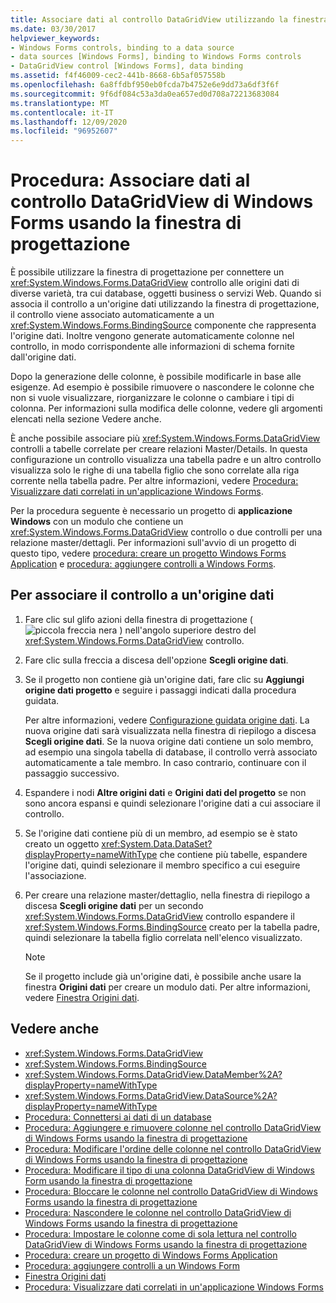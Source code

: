 ```yaml
---
title: Associare dati al controllo DataGridView utilizzando la finestra di progettazione
ms.date: 03/30/2017
helpviewer_keywords:
- Windows Forms controls, binding to a data source
- data sources [Windows Forms], binding to Windows Forms controls
- DataGridView control [Windows Forms], data binding
ms.assetid: f4f46009-cec2-441b-8668-6b5af057558b
ms.openlocfilehash: 6a8ffdbf950eb0fcda7b4752e6e9dd73a6df3f6f
ms.sourcegitcommit: 9f6df084c53a3da0ea657ed0d708a72213683084
ms.translationtype: MT
ms.contentlocale: it-IT
ms.lasthandoff: 12/09/2020
ms.locfileid: "96952607"
---
```

# <a name="how-to-bind-data-to-the-windows-forms-datagridview-control-using-the-designer"></a>Procedura: Associare dati al controllo DataGridView di Windows Forms usando la finestra di progettazione

È possibile utilizzare la finestra di progettazione per connettere un <xref:System.Windows.Forms.DataGridView> controllo alle origini dati di diverse varietà, tra cui database, oggetti business o servizi Web. Quando si associa il controllo a un'origine dati utilizzando la finestra di progettazione, il controllo viene associato automaticamente a un <xref:System.Windows.Forms.BindingSource> componente che rappresenta l'origine dati. Inoltre vengono generate automaticamente colonne nel controllo, in modo corrispondente alle informazioni di schema fornite dall'origine dati.

 Dopo la generazione delle colonne, è possibile modificarle in base alle esigenze. Ad esempio è possibile rimuovere o nascondere le colonne che non si vuole visualizzare, riorganizzare le colonne o cambiare i tipi di colonna. Per informazioni sulla modifica delle colonne, vedere gli argomenti elencati nella sezione Vedere anche.

 È anche possibile associare più <xref:System.Windows.Forms.DataGridView> controlli a tabelle correlate per creare relazioni Master/Details. In questa configurazione un controllo visualizza una tabella padre e un altro controllo visualizza solo le righe di una tabella figlio che sono correlate alla riga corrente nella tabella padre. Per altre informazioni, vedere [Procedura: Visualizzare dati correlati in un'applicazione Windows Forms](/previous-versions/visualstudio/visual-studio-2013/57tx3hhe(v=vs.120)).

 Per la procedura seguente è necessario un progetto di **applicazione Windows** con un modulo che contiene un <xref:System.Windows.Forms.DataGridView> controllo o due controlli per una relazione master/dettagli. Per informazioni sull'avvio di un progetto di questo tipo, vedere [procedura: creare un progetto Windows Forms Application](/visualstudio/ide/step-1-create-a-windows-forms-application-project) e [procedura: aggiungere controlli a Windows Forms](how-to-add-controls-to-windows-forms.md).

## <a name="to-bind-the-control-to-a-data-source"></a>Per associare il controllo a un'origine dati

1. Fare clic sul glifo azioni della finestra di progettazione ( ![ piccola freccia nera ](./media/designer-actions-glyph.gif) ) nell'angolo superiore destro del <xref:System.Windows.Forms.DataGridView> controllo.

2. Fare clic sulla freccia a discesa dell'opzione **Scegli origine dati**.

3. Se il progetto non contiene già un'origine dati, fare clic su **Aggiungi origine dati progetto** e seguire i passaggi indicati dalla procedura guidata.

     Per altre informazioni, vedere [Configurazione guidata origine dati](/previous-versions/visualstudio/visual-studio-2013/w4dd7z6t(v=vs.120)). La nuova origine dati sarà visualizzata nella finestra di riepilogo a discesa **Scegli origine dati**. Se la nuova origine dati contiene un solo membro, ad esempio una singola tabella di database, il controllo verrà associato automaticamente a tale membro. In caso contrario, continuare con il passaggio successivo.

4. Espandere i nodi **Altre origini dati** e **Origini dati del progetto** se non sono ancora espansi e quindi selezionare l'origine dati a cui associare il controllo.

5. Se l'origine dati contiene più di un membro, ad esempio se è stato creato un oggetto <xref:System.Data.DataSet?displayProperty=nameWithType> che contiene più tabelle, espandere l'origine dati, quindi selezionare il membro specifico a cui eseguire l'associazione.

6. Per creare una relazione master/dettaglio, nella finestra di riepilogo a discesa **Scegli origine dati** per un secondo <xref:System.Windows.Forms.DataGridView> controllo espandere il <xref:System.Windows.Forms.BindingSource> creato per la tabella padre, quindi selezionare la tabella figlio correlata nell'elenco visualizzato.

    > [!NOTE]
    > Se il progetto include già un'origine dati, è possibile anche usare la finestra **Origini dati** per creare un modulo dati. Per altre informazioni, vedere [Finestra Origini dati](/previous-versions/visualstudio/visual-studio-2013/6ckyxa83(v=vs.120)).

## <a name="see-also"></a>Vedere anche

- <xref:System.Windows.Forms.DataGridView>
- <xref:System.Windows.Forms.BindingSource>
- <xref:System.Windows.Forms.DataGridView.DataMember%2A?displayProperty=nameWithType>
- <xref:System.Windows.Forms.DataGridView.DataSource%2A?displayProperty=nameWithType>
- [Procedura: Connettersi ai dati di un database](/previous-versions/visualstudio/visual-studio-2013/fxk9yw1t(v=vs.120))
- [Procedura: Aggiungere e rimuovere colonne nel controllo DataGridView di Windows Forms usando la finestra di progettazione](add-and-remove-columns-in-the-datagrid-using-the-designer.md)
- [Procedura: Modificare l'ordine delle colonne nel controllo DataGridView di Windows Forms usando la finestra di progettazione](change-the-order-of-columns-in-the-datagrid-using-the-designer.md)
- [Procedura: Modificare il tipo di una colonna DataGridView di Windows Form usando la finestra di progettazione](change-the-type-of-a-wf-datagridview-column-using-the-designer.md)
- [Procedura: Bloccare le colonne nel controllo DataGridView di Windows Forms usando la finestra di progettazione](freeze-columns-in-the-datagrid-using-the-designer.md)
- [Procedura: Nascondere le colonne nel controllo DataGridView di Windows Forms usando la finestra di progettazione](hide-columns-in-the-datagrid-using-the-designer.md)
- [Procedura: Impostare le colonne come di sola lettura nel controllo DataGridView di Windows Forms usando la finestra di progettazione](make-columns-read-only-in-the-datagrid-using-the-designer.md)
- [Procedura: creare un progetto di Windows Forms Application](/visualstudio/ide/step-1-create-a-windows-forms-application-project)
- [Procedura: aggiungere controlli a un Windows Form](how-to-add-controls-to-windows-forms.md)
- [Finestra Origini dati](/previous-versions/visualstudio/visual-studio-2013/6ckyxa83(v=vs.120))
- [Procedura: Visualizzare dati correlati in un'applicazione Windows Forms](/previous-versions/visualstudio/visual-studio-2013/57tx3hhe(v=vs.120))

